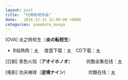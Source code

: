 ```yaml
---
layout: post
title:  "衍伸影视作品"
date:   2016-12-14 12:00:00 +0800
categories: yamamoto_manga
---
```


[OVA] 炎之转校生（**炎の転校生**）            

- B站熟肉：[☆](http://www.bilibili.com/video/av4627749/) 　度盘下载：[☆](http://pan.baidu.com/s/1nvlIvYp)　CD下载：[☆](http://pan.baidu.com/s/1o8hCB5C)


[日剧] 青色火焰（**アオイホノオ**）　         优酷全集在线：[☆](http://www.youku.com/show_page/id_z98c5582a0bc411e4a705.html)

[电影] 功夫棒球（**逆境ナイン**）                优酷在线：[☆](http://v.youku.com/v_show/id_XMTE2ODI3MTI=.html?from=s1.8-1-1.2)
